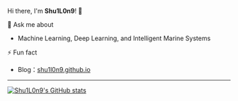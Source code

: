 Hi there, I'm **Shu1L0n9**! 👋

💬 Ask me about
- Machine Learning, Deep Learning, and Intelligent Marine Systems

⚡ Fun fact
- Blog：[shu1l0n9.github.io](https://shu1l0n9.github.io)

---

[![Shu1L0n9's GitHub stats](https://github-readme-stats.vercel.app/api?username=shu1l0n9)](https://github.com/anuraghazra/github-readme-stats)
